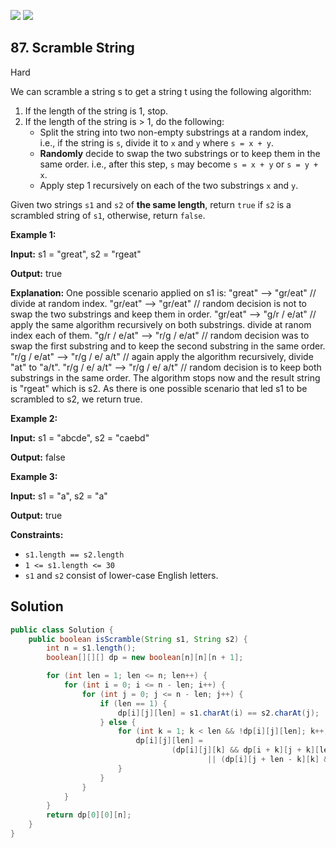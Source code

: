 [![](https://img.shields.io/github/stars/javadev/LeetCode-in-Java?label=Stars&style=flat-square)](https://github.com/javadev/LeetCode-in-Java)
[![](https://img.shields.io/github/forks/javadev/LeetCode-in-Java?label=Fork%20me%20on%20GitHub%20&style=flat-square)](https://github.com/javadev/LeetCode-in-Java/fork)

## 87\. Scramble String

Hard

We can scramble a string s to get a string t using the following algorithm:

1.  If the length of the string is 1, stop.
2.  If the length of the string is > 1, do the following:
    *   Split the string into two non-empty substrings at a random index, i.e., if the string is `s`, divide it to `x` and `y` where `s = x + y`.
    *   **Randomly** decide to swap the two substrings or to keep them in the same order. i.e., after this step, `s` may become `s = x + y` or `s = y + x`.
    *   Apply step 1 recursively on each of the two substrings `x` and `y`.

Given two strings `s1` and `s2` of **the same length**, return `true` if `s2` is a scrambled string of `s1`, otherwise, return `false`.

**Example 1:**

**Input:** s1 = "great", s2 = "rgeat"

**Output:** true

**Explanation:** One possible scenario applied on s1 is: "great" --> "gr/eat" // divide at random index. "gr/eat" --> "gr/eat" // random decision is not to swap the two substrings and keep them in order. "gr/eat" --> "g/r / e/at" // apply the same algorithm recursively on both substrings. divide at ranom index each of them. "g/r / e/at" --> "r/g / e/at" // random decision was to swap the first substring and to keep the second substring in the same order. "r/g / e/at" --> "r/g / e/ a/t" // again apply the algorithm recursively, divide "at" to "a/t". "r/g / e/ a/t" --> "r/g / e/ a/t" // random decision is to keep both substrings in the same order. The algorithm stops now and the result string is "rgeat" which is s2. As there is one possible scenario that led s1 to be scrambled to s2, we return true. 

**Example 2:**

**Input:** s1 = "abcde", s2 = "caebd"

**Output:** false 

**Example 3:**

**Input:** s1 = "a", s2 = "a"

**Output:** true 

**Constraints:**

*   `s1.length == s2.length`
*   `1 <= s1.length <= 30`
*   `s1` and `s2` consist of lower-case English letters.

## Solution

```java
public class Solution {
    public boolean isScramble(String s1, String s2) {
        int n = s1.length();
        boolean[][][] dp = new boolean[n][n][n + 1];

        for (int len = 1; len <= n; len++) {
            for (int i = 0; i <= n - len; i++) {
                for (int j = 0; j <= n - len; j++) {
                    if (len == 1) {
                        dp[i][j][len] = s1.charAt(i) == s2.charAt(j);
                    } else {
                        for (int k = 1; k < len && !dp[i][j][len]; k++) {
                            dp[i][j][len] =
                                    (dp[i][j][k] && dp[i + k][j + k][len - k])
                                            || (dp[i][j + len - k][k] && dp[i + k][j][len - k]);
                        }
                    }
                }
            }
        }
        return dp[0][0][n];
    }
}
```